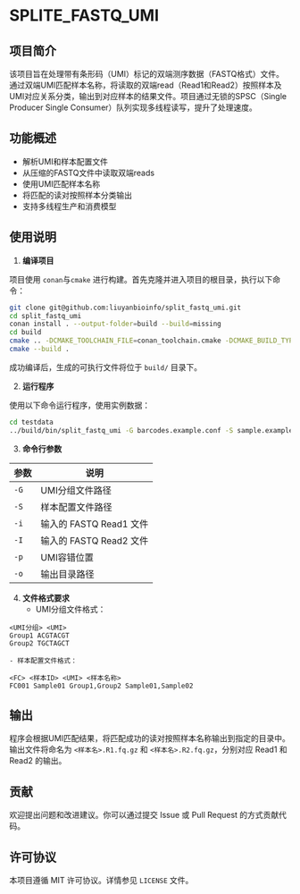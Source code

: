 # SPLITE_FASTQ_UMI
## 项目简介
该项目旨在处理带有条形码（UMI）标记的双端测序数据（FASTQ格式）文件。通过双端UMI匹配样本名称，将读取的双端read（Read1和Read2）按照样本及UMI对应关系分类，输出到对应样本的结果文件。项目通过无锁的SPSC（Single Producer Single Consumer）队列实现多线程读写，提升了处理速度。

## 功能概述
+ 解析UMI和样本配置文件
+ 从压缩的FASTQ文件中读取双端reads
+ 使用UMI匹配样本名称
+ 将匹配的读对按照样本分类输出
+ 支持多线程生产和消费模型

## 使用说明
1. **编译项目**

项目使用 `conan`与`cmake` 进行构建。首先克隆并进入项目的根目录，执行以下命令：
```bash
git clone git@github.com:liuyanbioinfo/split_fastq_umi.git
cd split_fastq_umi
conan install . --output-folder=build --build=missing
cd build
cmake .. -DCMAKE_TOOLCHAIN_FILE=conan_toolchain.cmake -DCMAKE_BUILD_TYPE=Release
cmake --build .
```

成功编译后，生成的可执行文件将位于 `build/` 目录下。

2. **运行程序**

使用以下命令运行程序，使用实例数据：

```bash
cd testdata
../build/bin/split_fastq_umi -G barcodes.example.conf -S sample.example.conf -i example.R1.fq.gz -I example.R2.fq.gz -o ./ -p 7 > example.split.log 
```

3. **命令行参数**

| 参数 | 说明 |
| --- | --- |
| `-G` | UMI分组文件路径 |
| `-S` | 样本配置文件路径 |
| `-i` | 输入的 FASTQ Read1 文件 |
| `-I` | 输入的 FASTQ Read2 文件 |
| `-p` | UMI容错位置 |
| `-o` | 输出目录路径 |


4. **文件格式要求**
    - UMI分组文件格式：
```plain
<UMI分组> <UMI>
Group1 ACGTACGT
Group2 TGCTAGCT
```

    - 样本配置文件格式：
```plain
<FC> <样本ID> <UMI> <样本名称>
FC001 Sample01 Group1,Group2 Sample01,Sample02
```

## 输出
程序会根据UMI匹配结果，将匹配成功的读对按照样本名称输出到指定的目录中。输出文件将命名为 `<样本名>.R1.fq.gz` 和 `<样本名>.R2.fq.gz`，分别对应 Read1 和 Read2 的输出。

## 贡献
欢迎提出问题和改进建议。你可以通过提交 Issue 或 Pull Request 的方式贡献代码。

## 许可协议
本项目遵循 MIT 许可协议。详情参见 `LICENSE` 文件。

